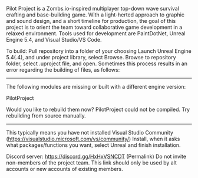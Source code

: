 Pilot Project is a Zombs.io-inspired multiplayer top-down wave survival crafting and base-building game. With a light-herted approach to graphic and sound design, and a short timeline for production, the goal of this project is to orient the team toward collaborative game development in a relaxed environment. 
Tools used for development are PaintDotNet, Unreal Engine 5.4, and Visual Studio/VS Code. 

To build: 
  Pull repository into a folder of your choosing
  Launch Unreal Engine 5.4(.4), and under project library, select Browse. 
  Browse to repository folder, select .uproject file, and open. 
Sometimes this process results in an error regarding the building of files, as follows: 
____________________________________________________________________________
The following modules are missing or built with a different engine version:

  PilotProject

Would you like to rebuild them now?
PilotProject could not be compiled. Try rebuilding from source manually.
____________________________________________________________________________

This typically means you have not installed Visual Studio Community (https://visualstudio.microsoft.com/vs/community/)
Install, when it asks what packages/functions you want, select Unreal and finish installation. 

Discord server: https://discord.gg/HxHxVSNCDT (Permalink) 
Do not invite non-members of the project team. This link should only be used by alt accounts or new accounts of existing members. 
